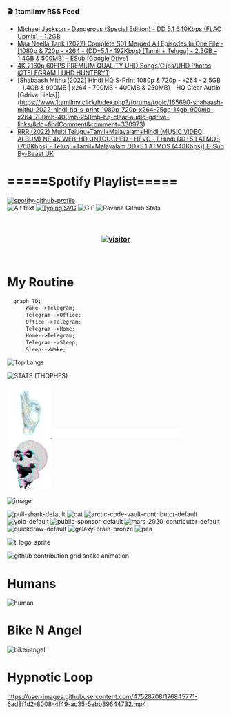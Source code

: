 ### 🎬 1tamilmv RSS Feed

<!-- BLOG-POST-LIST:START -->
- [Michael Jackson - Dangerous &lpar;Special Edition&rpar; - DD 5.1 640Kbps &lpar;FLAC Upmix&rpar; - 1.2GB](https://www.1tamilmv.click/index.php?/forums/topic/165666-michael-jackson-dangerous-special-edition-dd-51-640kbps-flac-upmix-12gb/&do=findComment&comment=330976)
- [Maa Neella Tank &lpar;2022&rpar; Complete S01 Merged All Episodes In One File - [1080p &amp; 720p - x264 - &lpar;DD+5.1 - 192Kbps&rpar; [Tamil + Telugu] - 2.3GB - 1.4GB &amp; 500MB] - ESub [Google Drive]](https://www.1tamilmv.click/index.php?/forums/topic/165684-maa-neella-tank-2022-complete-s01-merged-all-episodes-in-one-file-1080p-720p-x264-dd51-192kbps-tamil-telugu-23gb-14gb-500mb-esub-google-drive/&do=findComment&comment=330975)
- [4K 2160p 60FPS PREMIUM QUALITY UHD Songs/Clips/UHD Photos @TELEGRAM | UHD HUNTERYT](https://www.1tamilmv.click/index.php?/forums/topic/165620-4k-2160p-60fps-premium-quality-uhd-songsclipsuhd-photos-telegram-uhd-hunteryt/&do=findComment&comment=330974)
- [Shabaash Mithu [2022] Hindi HQ S-Print 1080p &amp; 720p - x264 - 2.5GB - 1.4GB &amp; 900MB | x264 - 700MB - 400MB &amp; 250MB] - HQ Clear Audio [Gdrive Links]](https://www.1tamilmv.click/index.php?/forums/topic/165690-shabaash-mithu-2022-hindi-hq-s-print-1080p-720p-x264-25gb-14gb-900mb-x264-700mb-400mb-250mb-hq-clear-audio-gdrive-links/&do=findComment&comment=330973)
- [RRR &lpar;2022&rpar; Multi Telugu+Tamil+Malayalam+Hindi &lpar;MUSIC VIDEO ALBUM&rpar; NF 4K WEB-HD UNTOUCHED - HEVC - [ Hindi DD+5.1 ATMOS &lpar;768Kbps&rpar; - Telugu+Tamil+Malayalam DD+5.1 ATMOS &lpar;448Kbps&rpar;] E-Sub By-Beast UK](https://www.1tamilmv.click/index.php?/forums/topic/165677-rrr-2022-multi-telugutamilmalayalamhindi-music-video-album-nf-4k-web-hd-untouched-hevc-hindi-dd51-atmos-768kbps-telugutamilmalayalam-dd51-atmos-448kbps-e-sub-by-beast-uk/&do=findComment&comment=330972)
<!-- BLOG-POST-LIST:END -->

# =====Spotify Playlist=====
[![spotify-github-profile](https://spotify-github-profile.vercel.app/api/view?uid=31rfzgmuvvewegdlxvlev4ynz4vu&cover_image=true&theme=default&bar_color=53b14f&bar_color_cover=true)](https://ravana69.github.io/rss)
</br>
![Alt text](https://spotify-recently-played-readme.vercel.app/api?user=31rfzgmuvvewegdlxvlev4ynz4vu)
[![Typing SVG](https://readme-typing-svg.herokuapp.com?color=%2336BCF7&center=true&vCenter=true&multiline=true&height=81&lines=I+AM+RAVANA;CONTACT+ME+ON+TELEGRAM%3A+%40R4V4N4)](https://git.io/typing-svg)
<img align="centre" height="400px" width="490px" alt="GIF" src="https://github.com/ravana69/ravana69/blob/master/rvm.gif" />
![Ravana Github Stats](https://github-readme-stats.vercel.app/api?username=ravana69&&show_icons=true&theme=radical)

<br />
<h3 align="center"> <a href="https://t.me/r4v4n4"><img src="https://profile-counter.glitch.me/ravana69/count.svg" alt="visitor" width="600"></a> </h3>
</br>

<H1>My Routine</H1>

```mermaid
  graph TD;
      Wake-->Telegram;
      Telegram-->Office;
      Office-->Telegram;
      Telegram-->Home;
      Home-->Telegram;
      Telegram-->Sleep;
      Sleep-->Wake;
```
![Top Langs](https://github-readme-stats.vercel.app/api/top-langs/?username=ravana69&&show_icons=true&theme=radical)

![STATS (THOPHES)](https://github-profile-trophy.vercel.app/?username=ravana69&theme=gruvbox&margin-w=10&margin-h=15&column=8)
<br />
<p align="left">
    <a href="#">
        <img width="20%" src="./assets/images/hand.gif" alt="" />
    </a>
    <a href="#">
        <img width="59%" src="./assets/images/spacer.png" alt="" >
    </a>
    <a href="#">
        <img width="20%" src="./assets/images/skull.gif" alt="" />
    </a>
</p>


![image](https://user-images.githubusercontent.com/47528708/175298537-0623dc00-7b1a-4ec1-b5b1-71768763a234.png)

<img width="148" alt="pull-shark-default" src="https://user-images.githubusercontent.com/47528708/176419715-70981865-4dc6-489a-8a1a-06842db67b15.gif"> <img width="148" alt="cat" src="https://user-images.githubusercontent.com/47528708/179149594-60701d0e-e626-415f-9958-80736351eadd.gif"> <img width="148" alt="arctic-code-vault-contributor-default" src="https://user-images.githubusercontent.com/47528708/175267501-e1fbbb8f-c2b2-4882-b865-2ac4debef26c.png"> <img width="148" alt="yolo-default" src="https://user-images.githubusercontent.com/47528708/175267654-281a1880-1129-4b7b-bf2f-de5dd2bc5afa.png"> <img width="148" alt="public-sponsor-default" src="https://user-images.githubusercontent.com/47528708/175268448-2e78cc75-fb25-4d76-bd22-7df520446b45.png"> <img width="148" alt="mars-2020-contributor-default" src="https://user-images.githubusercontent.com/47528708/175268475-de6d987a-3be9-4353-86a5-23b422559355.png"> <img width="148" alt="quickdraw-default" src="https://user-images.githubusercontent.com/47528708/179148665-33e7c2c8-5d95-413e-8b25-6862820a5fe7.png"> <img width="148" alt="galaxy-brain-bronze" src="https://user-images.githubusercontent.com/47528708/176419717-e2fdca8b-0fdc-47dd-9511-a7ff52178a33.gif"> <img width="148" alt="pea" src="https://user-images.githubusercontent.com/47528708/179149608-800ce6e1-7d24-4bfe-8e84-5628e6d5497d.gif">

![t_logo_sprite](https://user-images.githubusercontent.com/47528708/175293007-21ff1792-1fca-4be3-bcae-12fdc3aa414f.svg)

![github contribution grid snake animation](https://raw.githubusercontent.com/ravana69/ravana69/output/github-contribution-grid-snake-dark.svg#gh-dark-mode-only)

# Humans
<img width="170" alt="human" src="https://user-images.githubusercontent.com/47528708/176413829-c142d478-1c96-4c3c-a2a4-2dd35374c335.gif">

# Bike N Angel
<img width="170" alt="bikenangel" src="https://user-images.githubusercontent.com/47528708/176616968-3a44f91e-8016-477c-9bb5-c4689a1adbee.gif">

# Hypnotic Loop

https://user-images.githubusercontent.com/47528708/176845771-6ad8f1d2-8008-4f49-ac35-5ebb89644732.mp4

